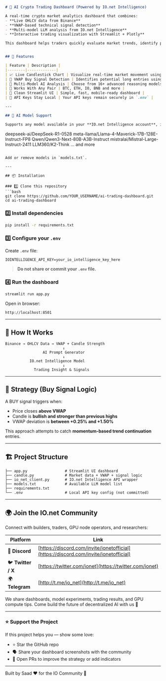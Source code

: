 ```markdown
# 🤖 AI Crypto Trading Dashboard (Powered by IO.net Intelligence)

A real-time crypto market analytics dashboard that combines:
- **Live OHLCV data from Binance**
- **VWAP-based technical signal detection**
- **Multi-model LLM analysis from IO.net Intelligence**
- **Interactive trading visualization with Streamlit + Plotly**

This dashboard helps traders quickly evaluate market trends, identify potential entry signals, and receive AI-driven trade commentary in real time.


## 🚀 Features

| Feature | Description |
|--------|-------------|
| 📈 Live Candlestick Chart | Visualize real-time market movement using Plotly |
| 🎯 VWAP Buy Signal Detection | Identifies potential long entries using candle structure + VWAP alignment |
| 🧠 Multi-Model AI Analysis | Choose from 16+ advanced reasoning models hosted on IO.net Intelligence |
| 🔄 Works With Any Pair | BTC, ETH, IO, BNB and more |
| 🧩 Clean Streamlit UI | Simple, fast, mobile-ready dashboard |
| 🔐 API Keys Stay Local | Your API keys remain securely in `.env` |

---

## 🧠 AI Model Support

Supports any model available in your **IO.net Intelligence account**, including:

````

deepseek-ai/DeepSeek-R1-0528
meta-llama/Llama-4-Maverick-17B-128E-Instruct-FP8
Qwen/Qwen3-Next-80B-A3B-Instruct
mistralai/Mistral-Large-Instruct-2411
LLM360/K2-Think
... and more

````

Add or remove models in `models.txt`.

---

## 📦 Installation

### 1️⃣ Clone this repository
```bash
git clone https://github.com/YOUR_USERNAME/ai-trading-dashboard.git
cd ai-trading-dashboard
````

### 2️⃣ Install dependencies

```bash
pip install -r requirements.txt
```

### 3️⃣ Configure your `.env`

Create `.env` file:

```
IOINTELLIGENCE_API_KEY=your_io_intelligence_key_here
```

> **Do not share or commit your `.env` file.**

### 4️⃣ Run the dashboard

```bash
streamlit run app.py
```

Open in browser:

```
http://localhost:8501
```

---

## 📡 How It Works

```
Binance → OHLCV Data → VWAP + Candle Strength
                          ↓
                 AI Prompt Generator
                          ↓
           IO.net Intelligence Model
                          ↓
             Trading Insight & Signals
```

---

## 🎯 Strategy (Buy Signal Logic)

A BUY signal triggers when:

* Price closes **above VWAP**
* Candle is **bullish and stronger than previous highs**
* VWAP deviation is **between +0.25% and +1.50%**

This approach attempts to catch **momentum-based trend continuation** entries.

---

## 🏗️ Project Structure

```
├── app.py                 # Streamlit UI dashboard
├── candle.py              # Market data + VWAP + signal logic
├── io_net_client.py       # IO.net Intelligence API wrapper
├── models.txt             # Available LLM model list
├── requirements.txt
└── .env                   # Local API key config (not committed)
```

---

## 🌍 Join the IO.net Community

Connect with builders, traders, GPU node operators, and researchers:

| Platform           | Link                                                                                 |
| ------------------ | ------------------------------------------------------------------------------------ |
| 💬 **Discord**     | [https://discord.com/invite/ionetofficial](https://discord.com/invite/ionetofficial) |
| 🐦 **Twitter / X** | [https://twitter.com/ionet](https://twitter.com/ionet)                               |
| 🌍 **Telegram**    | [http://t.me/io_net](http://t.me/io_net)                                             |

We share dashboards, model experiments, trading results, and GPU compute tips.
Come build the future of decentralized AI with us 🚀

---

### ⭐ Support the Project

If this project helps you — show some love:

* ⭐ Star the GitHub repo
* 🗣 Share your dashboard screenshots with the community
* 🔧 Open PRs to improve the strategy or add indicators

---
Built by Saad ❤️ for the IO Community 💛


